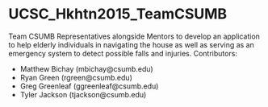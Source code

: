 # UCSC_Hkhtn2015_TeamCSUMB
Team CSUMB Representatives alongside Mentors to develop an application to help elderly individuals in navigating the house as well as serving as an emergency system to detect possible falls and injuries. 
Contributors:
<ul>
<li>Matthew Bichay (mbichay@csumb.edu)</li>
<li>Ryan Green (rgreen@csumb.edu)</li>
<li>Greg Greenleaf (ggreenleaf@csumb.edu)</li>
<li>Tyler Jackson (tjackson@csumb.edu)</li>
</ul>